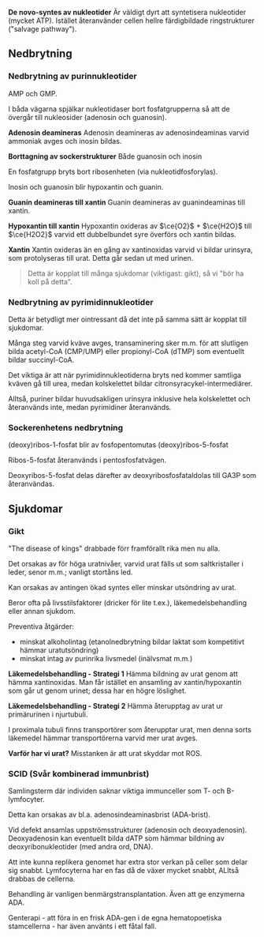 **De novo-syntes av nukleotider**
Är väldigt dyrt att syntetisera nukleotider (mycket ATP). Istället återanvänder cellen hellre färdigbildade ringstrukturer ("salvage pathway").

## Nedbrytning
### Nedbrytning av purinnukleotider
AMP och GMP.

I båda vägarna spjälkar nukleotidaser bort fosfatgrupperna så att de övergår till nukleosider (adenosin och guanosin).

**Adenosin deamineras**
Adenosin deamineras av adenosindeaminas varvid ammoniak avges och inosin bildas.

**Borttagning av sockerstrukturer**
Både guanosin och inosin

En fosfatgrupp bryts bort ribosenheten (via nukleotidfosforylas).

Inosin och guanosin blir hypoxantin och guanin.

**Guanin deamineras till xantin**
Guanin deamineras av guanindeaminas till xantin.

**Hypoxantin till xantin**
Hypoxantin oxideras av $\ce{O2}$ + $\ce{H2O}$ till $\ce{H2O2}$ varvid ett dubbelbundet syre överförs och xantin bildas.

**Xantin**
Xantin oxideras än en gång av xantinoxidas varvid vi bildar urinsyra, som protolyseras till urat. Detta går sedan ut med urinen.

> Detta är kopplat till många sjukdomar (viktigast: gikt), så vi "bör ha koll på detta".
### Nedbrytning av pyrimidinnukleotider
Detta är betydligt mer ointressant då det inte på samma sätt är kopplat till sjukdomar.

Många steg varvid kväve avges, transaminering sker m.m. för att slutligen bilda acetyl-CoA (CMP/UMP) eller propionyl-CoA (dTMP) som eventuellt bildar succinyl-CoA.

Det viktiga är att när pyrimidinnukleotiderna bryts ned kommer samtliga kväven gå till urea, medan kolskelettet bildar citronsyracykel-intermediärer.


Alltså, puriner bildar huvudsakligen urinsyra inklusive hela kolskelettet och återanvänds inte, medan pyrimidiner återanvänds.
### Sockerenhetens nedbrytning
(deoxy)ribos-1-fosfat blir av fosfopentomutas (deoxy)ribos-5-fosfat

Ribos-5-fosfat återanvänds i pentosfosfatvägen.

Deoxyribos-5-fosfat delas därefter av deoxyribosfosfataldolas till GA3P som återanvändas.
## Sjukdomar
### Gikt
"The disease of kings" drabbade förr framförallt rika men nu alla.

Det orsakas av för höga uratnivåer, varvid urat fälls ut som saltkristaller i leder, senor m.m.; vanligt stortåns led.

Kan orsakas av antingen ökad syntes eller minskar utsöndring av urat.

Beror ofta på livsstilsfaktorer (dricker för lite t.ex.), läkemedelsbehandling eller annan sjukdom.

Preventiva åtgärder:
- minskat alkoholintag (etanolnedbrytning bildar laktat som kompetitivt hämmar uratutsöndring)
- minskat intag av purinrika livsmedel (inälvsmat m.m.)

**Läkemedelsbehandling - Strategi 1**
Hämma bildning av urat genom att hämma xantinoxidas. Man får istället en ansamling av xantin/hypoxantin som går ut genom urinet; dessa har en högre löslighet.

**Läkemedelsbehandling - Strategi 2**
Hämma återupptag av urat ur primärurinen i njurtubuli. 

I proximala tubuli finns transportörer som återupptar urat, men denna sorts läkemedel hämmar transportörerna varvid mer urat avges.

**Varför har vi urat?**
Misstanken är att urat skyddar mot ROS.

### SCID (Svår kombinerad immunbrist)
Samlingsterm där individen saknar viktiga immunceller som T- och B-lymfocyter.

Detta kan orsakas av bl.a. adenosindeaminasbrist (ADA-brist).

Vid defekt ansamlas uppströmsstrukturer (adenosin och deoxyadenosin). Deoxyadenosin kan eventuellt bilda dATP som hämmar bildning av deoxyribonukleotider (med andra ord, DNA).

Att inte kunna replikera genomet har extra stor verkan på celler som delar sig snabbt. Lymfocyterna har en fas då de växer mycket snabbt, ALltså drabbas de cellerna.

Behandling är vanligen benmärgstransplantation. Även att ge enzymerna ADA.

Genterapi - att föra in en frisk ADA-gen i de egna hematopoetiska stamcellerna - har även använts i ett fåtal fall.
